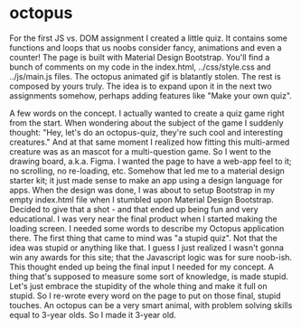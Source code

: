 # octopus

For the first JS vs. DOM assignment I created a little quiz. It contains some functions and loops that us noobs consider fancy, animations and even a counter! The page is built with Material Design Bootstrap. You'll find a bunch of comments on my code in the index.html, ../css/style.css and ../js/main.js files. The octopus animated gif is blatantly stolen. The rest is composed by yours truly. The idea is to expand upon it in the next two assignments somehow, perhaps adding features like "Make your own quiz".

A few words on the concept. I actually wanted to create a quiz game right from the start. When wondering about the subject of the game I suddenly thought: "Hey, let's do an octopus-quiz, they're such cool and interesting creatures." And at that same moment I realized how fitting this multi-armed creature was as an mascot for a multi-question game. So I went to the drawing board, a.k.a. Figma. I wanted the page to have a web-app feel to it; no scrolling, no re-loading, etc. Somehow that led me to a material design starter kit; it just made sense to make an app using a design language for apps. When the design was done, I was about to setup Bootstrap in my empty index.html file when I stumbled upon Material Design Bootstrap. Decided to give that a shot - and that ended up being fun and very educational. I was very near the final product when I started making the loading screen. I needed some words to describe my Octopus application there. The first thing that came to mind was "a stupid quiz". Not that the idea was stupid or anything like that. I guess I just realized I wasn't gonna win any awards for this site; that the Javascript logic was for sure noob-ish. This thought ended up being the final input I needed for my concept. A thing that's supposed to measure some sort of knowledge, is made stupid. Let's just embrace the stupidity of the whole thing and make it full on stupid. So I re-wrote every word on the page to put on those final, stupid touches. An octopus can be a very smart animal, with problem solving skills equal to 3-year olds. So I made it 3-year old. 